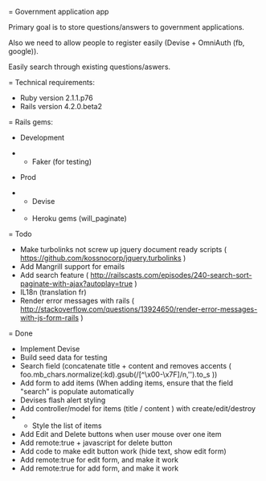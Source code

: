 = Government application app

Primary goal is to store questions/answers to government applications. 

Also we need to allow people to register easily (Devise + OmniAuth (fb, google)).

Easily search through existing questions/aswers.

= Technical requirements:

* Ruby version 2.1.1.p76
* Rails version 4.2.0.beta2

= Rails gems:

* Development
* * Faker (for testing)

* Prod
* * Devise
* * Heroku gems (will_paginate)

= Todo

* Make turbolinks not screw up jquery document ready scripts ( https://github.com/kossnocorp/jquery.turbolinks )
* Add Mangrill support for emails
* Add search feature ( http://railscasts.com/episodes/240-search-sort-paginate-with-ajax?autoplay=true )
* IL18n (translation fr)
* Render error messages with rails ( http://stackoverflow.com/questions/13924650/render-error-messages-with-js-form-rails )

= Done

* Implement Devise
* Build seed data for testing
* Search field (concatenate title + content and removes accents ( foo.mb_chars.normalize(:kd).gsub(/[^\x00-\x7F]/n,'').to_s )) 
* Add form to add items (When adding items, ensure that the field "search"  is populate automatically 
* Devises flash alert styling
* Add controller/model for items (title / content ) with create/edit/destroy
* * Style the list of items
* Add Edit and Delete buttons when user mouse over one item
* Add remote:true + javascript for delete button
* Add code to make edit button work (hide text, show edit form)
* Add remote:true for edit form, and make it work
* Add remote:true for add form, and make it work